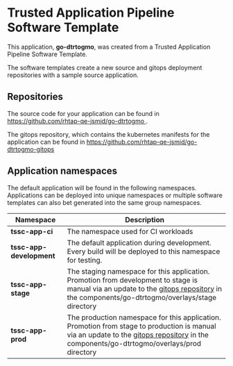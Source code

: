 # Trusted Application Pipeline Software Template

This application, **go-dtrtogmo**, was created from a Trusted Application Pipeline Software Template.

The software templates create a new source and gitops deployment repositories with a sample source application. 

## Repositories

The source code for your application can be found in [https://github.com/rhtap-qe-jsmid/go-dtrtogmo ](https://github.com/rhtap-qe-jsmid/go-dtrtogmo ).
 
The gitops repository, which contains the kubernetes manifests for the application can be found in 
[https://github.com/rhtap-qe-jsmid/go-dtrtogmo-gitops ](https://github.com/rhtap-qe-jsmid/go-dtrtogmo-gitops ) 

## Application namespaces 

The default application will be found in the following namespaces. Applications can be deployed into unique namespaces or multiple software templates can also bet generated into the same group namespaces.  

|  Namespace   |  Description   |  
| -------- | -------- |
| **tssc-app-ci** | The namespace used for CI workloads |
| **tssc-app-development** | The default application during development. Every build will be deployed to this namespace for testing. |
| **tssc-app-stage** | The staging namespace for this application. Promotion from development to stage is manual via an update to the [gitops repository](https://github.com/rhtap-qe-jsmid/go-dtrtogmo-gitops ) in the components/go-dtrtogmo/overlays/stage directory |
| **tssc-app-prod** | The production namespace for this application. Promotion from stage to production is manual via an update to the [gitops repository](https://github.com/rhtap-qe-jsmid/go-dtrtogmo-gitops ) in the components/go-dtrtogmo/overlays/prod directory |
